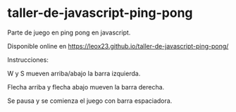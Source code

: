 # taller-de-javascript-ping-pong

Parte de juego en ping pong en javascript.

Disponible online en https://leox23.github.io/taller-de-javascript-ping-pong/

Instrucciones:

W y S mueven arriba/abajo la barra izquierda.

Flecha arriba y flecha abajo mueven la barra derecha.

Se pausa y se comienza el juego con barra espaciadora.

